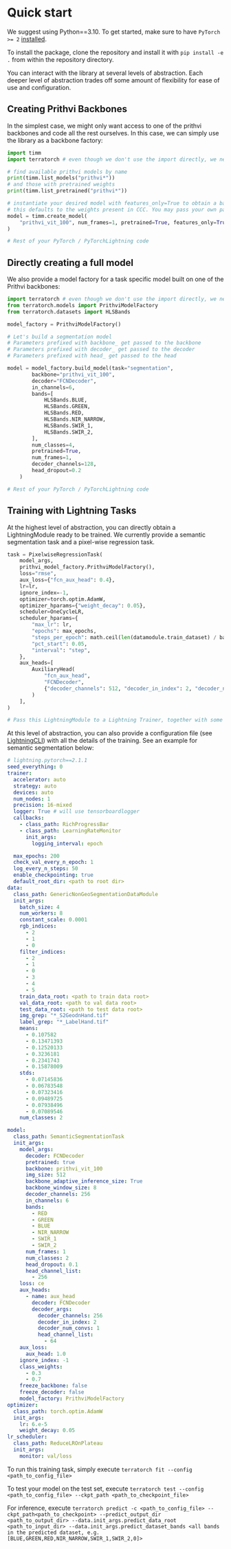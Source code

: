 # Quick start
We suggest using Python==3.10.
To get started, make sure to have `PyTorch >= 2` [installed](https://pytorch.org/get-started/locally/). 

To install the package, clone the repository and install it with `pip install -e .` from within the repository directory.

You can interact with the library at several levels of abstraction. Each deeper level of abstraction trades off some amount of flexibility for ease of use and configuration.

## Creating Prithvi Backbones
In the simplest case, we might only want access to one of the prithvi backbones and code all the rest ourselves. In this case, we can simply use the library as a backbone factory:

```python title="Instantiating a prithvi backbone from timm"
import timm
import terratorch # even though we don't use the import directly, we need it so that the models are available in the timm registry

# find available prithvi models by name
print(timm.list_models("prithvi*"))
# and those with pretrained weights
print(timm.list_pretrained("prithvi*"))

# instantiate your desired model with features_only=True to obtain a backbone
# this defaults to the weights present in CCC. You may pass your own path to the weights instead of passing `True`
model = timm.create_model(
    "prithvi_vit_100", num_frames=1, pretrained=True, features_only=True
)

# Rest of your PyTorch / PyTorchLightning code

```

## Directly creating a full model
We also provide a model factory for a task specific model built on one of the Prithvi backbones:

```python title="Building a full model, with task specific decoder"
import terratorch # even though we don't use the import directly, we need it so that the models are available in the timm registry
from terratorch.models import PrithviModelFactory
from terratorch.datasets import HLSBands

model_factory = PrithviModelFactory()

# Let's build a segmentation model
# Parameters prefixed with backbone_ get passed to the backbone
# Parameters prefixed with decoder_ get passed to the decoder
# Parameters prefixed with head_ get passed to the head

model = model_factory.build_model(task="segmentation",
        backbone="prithvi_vit_100",
        decoder="FCNDecoder",
        in_channels=6,
        bands=[
            HLSBands.BLUE,
            HLSBands.GREEN,
            HLSBands.RED,
            HLSBands.NIR_NARROW,
            HLSBands.SWIR_1,
            HLSBands.SWIR_2,
        ],
        num_classes=4,
        pretrained=True,
        num_frames=1,
        decoder_channels=128,
        head_dropout=0.2
    )

# Rest of your PyTorch / PyTorchLightning code
```

## Training with Lightning Tasks

At the highest level of abstraction, you can directly obtain a LightningModule ready to be trained. 
We currently provide a semantic segmentation task and a pixel-wise regression task.

```python title="Building a full Pixel-Wise Regression task"
task = PixelwiseRegressionTask(
    model_args,
    prithvi_model_factory.PrithviModelFactory(),
    loss="rmse",
    aux_loss={"fcn_aux_head": 0.4},
    lr=lr,
    ignore_index=-1,
    optimizer=torch.optim.AdamW,
    optimizer_hparams={"weight_decay": 0.05},
    scheduler=OneCycleLR,
    scheduler_hparams={
        "max_lr": lr,
        "epochs": max_epochs,
        "steps_per_epoch": math.ceil(len(datamodule.train_dataset) / batch_size),
        "pct_start": 0.05,
        "interval": "step",
    },
    aux_heads=[
        AuxiliaryHead(
            "fcn_aux_head",
            "FCNDecoder",
            {"decoder_channels": 512, "decoder_in_index": 2, "decoder_num_convs": 2, "head_channel_list": [64]},
        )
    ],
)

# Pass this LightningModule to a Lightning Trainer, together with some LightningDataModule
```

At this level of abstraction, you can also provide a configuration file (see [LightningCLI](https://lightning.ai/docs/pytorch/stable/cli/lightning_cli.html#lightning-cli)) with all the details of the training. See an example for semantic segmentation below:

```yaml title="Configuration file for a Semantic Segmentation Task"
# lightning.pytorch==2.1.1
seed_everything: 0
trainer:
  accelerator: auto
  strategy: auto
  devices: auto
  num_nodes: 1
  precision: 16-mixed
  logger: True # will use tensorboardlogger
  callbacks:
    - class_path: RichProgressBar
    - class_path: LearningRateMonitor
      init_args:
        logging_interval: epoch

  max_epochs: 200
  check_val_every_n_epoch: 1
  log_every_n_steps: 50
  enable_checkpointing: true
  default_root_dir: <path to root dir>
data:
  class_path: GenericNonGeoSegmentationDataModule
  init_args:
    batch_size: 4
    num_workers: 8
    constant_scale: 0.0001
    rgb_indices:
      - 2
      - 1
      - 0
    filter_indices:
      - 2
      - 1
      - 0
      - 3
      - 4
      - 5
    train_data_root: <path to train data root>
    val_data_root: <path to val data root>
    test_data_root: <path to test data root>
    img_grep: "*_S2GeodnHand.tif"
    label_grep: "*_LabelHand.tif"
    means:
      - 0.107582
      - 0.13471393
      - 0.12520133
      - 0.3236181
      - 0.2341743
      - 0.15878009
    stds:
      - 0.07145836
      - 0.06783548
      - 0.07323416
      - 0.09489725
      - 0.07938496
      - 0.07089546
    num_classes: 2

model:
  class_path: SemanticSegmentationTask
  init_args:
    model_args:
      decoder: FCNDecoder
      pretrained: true
      backbone: prithvi_vit_100
      img_size: 512
      backbone_adaptive_inference_size: True
      backbone_window_size: 8
      decoder_channels: 256
      in_channels: 6
      bands:
        - RED
        - GREEN
        - BLUE
        - NIR_NARROW
        - SWIR_1
        - SWIR_2
      num_frames: 1
      num_classes: 2
      head_dropout: 0.1
      head_channel_list:
        - 256
    loss: ce
    aux_heads:
      - name: aux_head
        decoder: FCNDecoder
        decoder_args:
          decoder_channels: 256
          decoder_in_index: 2
          decoder_num_convs: 1
          head_channel_list:
            - 64
    aux_loss:
      aux_head: 1.0
    ignore_index: -1
    class_weights:
      - 0.3
      - 0.7
    freeze_backbone: false
    freeze_decoder: false
    model_factory: PrithviModelFactory
optimizer:
  class_path: torch.optim.AdamW
  init_args:
    lr: 6.e-5
    weight_decay: 0.05
lr_scheduler:
  class_path: ReduceLROnPlateau
  init_args:
    monitor: val/loss

```

To run this training task, simply execute `terratorch fit --config <path_to_config_file>`

To test your model on the test set, execute `terratorch test --config  <path_to_config_file> --ckpt_path <path_to_checkpoint_file>`

For inference, execute `terratorch predict -c <path_to_config_file> --ckpt_path<path_to_checkpoint> --predict_output_dir <path_to_output_dir> --data.init_args.predict_data_root <path_to_input_dir> --data.init_args.predict_dataset_bands <all bands in the predicted dataset, e.g. [BLUE,GREEN,RED,NIR_NARROW,SWIR_1,SWIR_2,0]>`